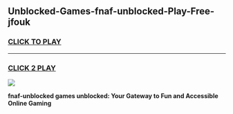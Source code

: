 
## Unblocked-Games-fnaf-unblocked-Play-Free-jfouk
<h3>
<a href="https://premium76.site?title=fnaf-unblocked&ref=24M">CLICK TO PLAY</a></h3>
<hr>

<h3>
<a href="https://premium76.site?title=fnaf-unblocked&ref=24M">CLICK 2 PLAY</a>
  
</h3>

<a href="https://premium76.site?title=fnaf-unblocked&ref=24M"><img src="https://clearcache.store/games.png"></a>


**fnaf-unblocked games unblocked: Your Gateway to Fun and Accessible Online Gaming**
